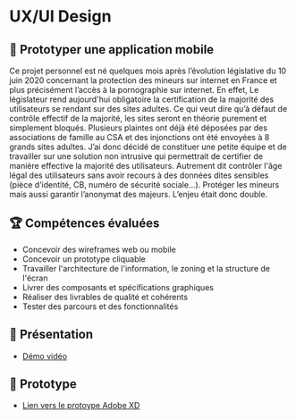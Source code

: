 # UX/UI Design

## 📝 Prototyper une application mobile
Ce projet personnel est né quelques mois après l’évolution législative du 10 juin 2020 concernant la protection des mineurs sur internet en France et plus précisément l’accès à la pornographie sur internet. En effet, Le législateur rend aujourd'hui obligatoire la certification de la majorité des utilisateurs se rendant sur des sites adultes. Ce qui veut dire qu’à défaut de contrôle effectif de la majorité, les sites seront en théorie purement et simplement bloqués. Plusieurs plaintes ont déjà été déposées par des associations de famille au CSA et des injonctions ont été envoyées à 8 grands sites adultes. J’ai donc décidé de constituer une petite équipe et de travailler sur une solution non intrusive qui permettrait de certifier de manière effective la majorité des utilisateurs. Autrement dit contrôler l'âge légal des utilisateurs sans avoir recours à des données dites sensibles (pièce d’identité, CB, numéro de sécurité sociale…). Protéger les mineurs mais aussi garantir l’anonymat des majeurs. L’enjeu était donc double.

## 🏆 Compétences évaluées 
* Concevoir des wireframes web ou mobile
* Concevoir un prototype cliquable
* Travailler l'architecture de l'information, le zoning et la structure de l'écran
* Livrer des composants et spécifications graphiques
* Réaliser des livrables de qualité et cohérents
* Tester des parcours et des fonctionnalités

## 🎥 Présentation
* [Démo vidéo](https://www.youtube.com/watch?v=tEK060l4csg)

## 📱 Prototype
* [Lien vers le protoype Adobe XD](https://xd.adobe.com/view/faac774b-305c-4c0a-bcca-4816cf441183-afff/)
